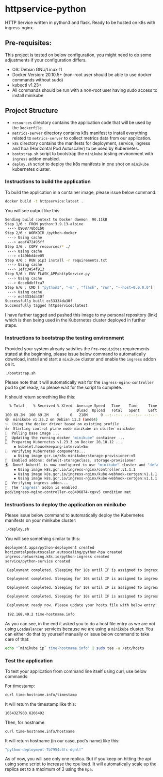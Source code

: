 # httpservice-python
HTTP Service written in python3 and flask. Ready to be hosted on k8s with ingress-nginx.

## Pre-requisites:

This project is tested on below configuration, you might need to do some adjustments if your configuration differs.

- OS: Debian GNU/Linux 11
- Docker Version: 20.10.5+ (non-root user should be able to use docker commands without sudo)
- kubectl v1.23+
- All commands should be run with a non-root user having sudo access to install minikube

## Project Structure

- `resources` directory contains the application code that will be used by the `Dockerfile`.
- `metrics-server` directory contains k8s manifest to install everything related to `metrics-server` to collect metrics data from our application.
- `k8s` directory contains the manifests for deployment, service, ingress and hpa (Horizontal Pod Autoscaler) to be used by Kubernetes.
- `bootstrap.sh` script to bootstrap the `minikube` testing environment with `ingress` addon enabled.
- `deploy.sh` script to deploy the k8s manifests in one shot on `minikube` kubernetes cluster.

### Instructions to build the application

To build the application in a container image, please issue below command:

```bash
docker build -t httpservice:latest .
```

You will see output like this:

```bash
Sending build context to Docker daemon  90.11kB
Step 1/6 : FROM python:3.9.13-alpine
 ---> b908778bd1b0
Step 2/6 : WORKDIR /python-docker
 ---> Using cache
 ---> aeaf472495ff
Step 3/6 : COPY resources/* ./
 ---> Using cache
 ---> c149bbd4ee05
Step 4/6 : RUN pip3 install -r requirements.txt
 ---> Using cache
 ---> 1efc3454f913
Step 5/6 : ENV FLASK_APP=httpService.py
 ---> Using cache
 ---> 6cce8dbffca7
Step 6/6 : CMD [ "python3", "-m" , "flask", "run", "--host=0.0.0.0"]
 ---> Using cache
 ---> ec53334da30f
Successfully built ec53334da30f
Successfully tagged httpservice:latest
```

I have further tagged and pushed this image to my personal repository (link) which is then being used in the Kubernetes cluster deployed in further steps.

### Instructions to bootstrap the testing environment

Provided your system already satisfies the `Pre-requisites` requirements stated at the beginning, please issue below command to automatically download, install and start a `minikube` cluster and enable the `ingress` addon on it.

```bash
./bootstrap.sh
```
Please note that it will automatically wait for the `ingress-nginx-controller` pod to get ready, so please wait for the script to complete.

It should return something like this:

```bash
  % Total    % Received % Xferd  Average Speed   Time    Time     Time  Current
                                 Dload  Upload   Total   Spent    Left  Speed
100 69.2M  100 69.2M    0     0   218M      0 --:--:-- --:--:-- --:--:--  218M
😄  minikube v1.25.2 on Debian 11.3 (amd64)
✨  Using the docker driver based on existing profile
👍  Starting control plane node minikube in cluster minikube
🚜  Pulling base image ...
🏃  Updating the running docker "minikube" container ...
🐳  Preparing Kubernetes v1.23.3 on Docker 20.10.12 ...
    ▪ kubelet.housekeeping-interval=5m
🔎  Verifying Kubernetes components...
    ▪ Using image gcr.io/k8s-minikube/storage-provisioner:v5
🌟  Enabled addons: default-storageclass, storage-provisioner
🏄  Done! kubectl is now configured to use "minikube" cluster and "default" namespace by default
    ▪ Using image k8s.gcr.io/ingress-nginx/controller:v1.1.1
    ▪ Using image k8s.gcr.io/ingress-nginx/kube-webhook-certgen:v1.1.1
    ▪ Using image k8s.gcr.io/ingress-nginx/kube-webhook-certgen:v1.1.1
🔎  Verifying ingress addon...
🌟  The 'ingress' addon is enabled
pod/ingress-nginx-controller-cc8496874-cgxv5 condition met
```

### Instructions to deploy the application on minikube

Please issue below command to automatically deploy the Kubernetes manifests on your minikube cluster:

```bash
./deploy.sh
```

You will see something similar to this:

```bash
deployment.apps/python-deployment created
horizontalpodautoscaler.autoscaling/python-hpa created
ingress.networking.k8s.io/python-ingress created
service/python-service created

 Deployment completed. Sleeping for 10s until IP is assigned to ingress resource...

 Deployment completed. Sleeping for 10s until IP is assigned to ingress resource...

 Deployment completed. Sleeping for 10s until IP is assigned to ingress resource...

 Deployment completed. Sleeping for 10s until IP is assigned to ingress resource...

 Deployment ready now. Please update your hosts file with below entry:
 
 192.168.49.2 time-hostname.info
 ```

As you can see, in the end it asked you to do a host file entry as we are not using `LoadBalancer` services because we are using a `minikube` cluster. You can either do that by yourself manually or issue below command to take care of that:

```bash
echo "`minikube ip` time-hostname.info" | sudo tee -a /etc/hosts  
```

### Test the application

To test your application from command line itself using curl, use below commands:

For timestamp:

```bash
curl time-hostname.info/timestamp
```

It will return the timestamp like this:

```bash
1654327983.8266492
```

Then, for hostname:

```bash
curl time-hostname.info/hostname
```

It will return hostname (in our case, pod's name) like this:

```bash
"python-deployment-7b7954c4fc-dghlf"
```

As of now, you will see only one replica. But if you keep on hitting the api using some script to increase the cpu load. It will automatically scale up the replica set to a maximum of 3 using the `hpa`.